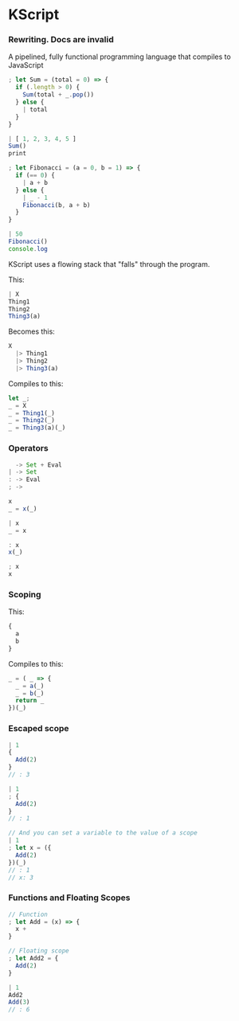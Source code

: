 # KScript

### Rewriting. Docs are invalid

A pipelined, fully functional programming language that compiles to JavaScript

```js
; let Sum = (total = 0) => {
  if (.length > 0) {
    Sum(total + _.pop())
  } else {
    | total
  }
}

| [ 1, 2, 3, 4, 5 ]
Sum()
print

; let Fibonacci = (a = 0, b = 1) => {
  if (== 0) {
    | a + b
  } else {
    | _ - 1
    Fibonacci(b, a + b)
  }
}

| 50
Fibonacci()
console.log
```

KScript uses a flowing stack that "falls" through the program.

This:

```js
| X
Thing1
Thing2
Thing3(a)
```

Becomes this:

```js
X
  |> Thing1
  |> Thing2
  |> Thing3(a)
```

Compiles to this:

```js
let _;
_ = X
_ = Thing1(_)
_ = Thing2(_)
_ = Thing3(a)(_)
```

### Operators

```js
  -> Set + Eval
| -> Set
: -> Eval
; ->

x
_ = x(_)

| x
_ = x

: x
x(_)

; x
x
```

### Scoping

This:

```js
{
  a
  b
}
```

Compiles to this:

```js
_ = ( _ => {
  _ = a(_)
  _ = b(_)
  return _
})(_)
```

### Escaped scope

```js
| 1
{
  Add(2)
}
// : 3

| 1
; {
  Add(2)
}
// : 1

// And you can set a variable to the value of a scope
| 1
; let x = ({
  Add(2)
})(_)
// : 1
// x: 3
```

### Functions and Floating Scopes

```js
// Function
; let Add = (x) => {
  x +
}

// Floating scope
; let Add2 = {
  Add(2)
}

| 1
Add2
Add(3)
// : 6
```
